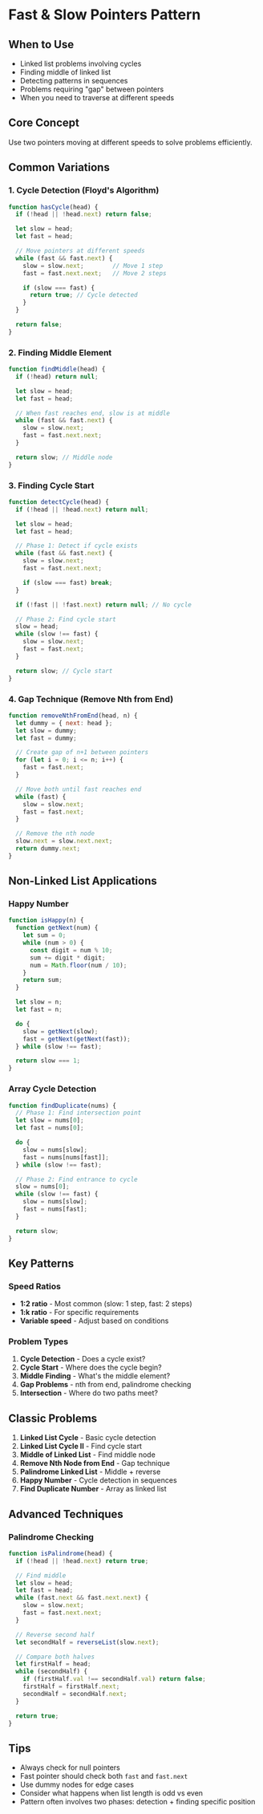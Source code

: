 # Fast & Slow Pointers Pattern

## When to Use
- Linked list problems involving cycles
- Finding middle of linked list
- Detecting patterns in sequences
- Problems requiring "gap" between pointers
- When you need to traverse at different speeds

## Core Concept
Use two pointers moving at different speeds to solve problems efficiently.

## Common Variations

### 1. Cycle Detection (Floyd's Algorithm)
```javascript
function hasCycle(head) {
  if (!head || !head.next) return false;

  let slow = head;
  let fast = head;

  // Move pointers at different speeds
  while (fast && fast.next) {
    slow = slow.next;        // Move 1 step
    fast = fast.next.next;   // Move 2 steps

    if (slow === fast) {
      return true; // Cycle detected
    }
  }

  return false;
}
```

### 2. Finding Middle Element
```javascript
function findMiddle(head) {
  if (!head) return null;

  let slow = head;
  let fast = head;

  // When fast reaches end, slow is at middle
  while (fast && fast.next) {
    slow = slow.next;
    fast = fast.next.next;
  }

  return slow; // Middle node
}
```

### 3. Finding Cycle Start
```javascript
function detectCycle(head) {
  if (!head || !head.next) return null;

  let slow = head;
  let fast = head;

  // Phase 1: Detect if cycle exists
  while (fast && fast.next) {
    slow = slow.next;
    fast = fast.next.next;

    if (slow === fast) break;
  }

  if (!fast || !fast.next) return null; // No cycle

  // Phase 2: Find cycle start
  slow = head;
  while (slow !== fast) {
    slow = slow.next;
    fast = fast.next;
  }

  return slow; // Cycle start
}
```

### 4. Gap Technique (Remove Nth from End)
```javascript
function removeNthFromEnd(head, n) {
  let dummy = { next: head };
  let slow = dummy;
  let fast = dummy;

  // Create gap of n+1 between pointers
  for (let i = 0; i <= n; i++) {
    fast = fast.next;
  }

  // Move both until fast reaches end
  while (fast) {
    slow = slow.next;
    fast = fast.next;
  }

  // Remove the nth node
  slow.next = slow.next.next;
  return dummy.next;
}
```

## Non-Linked List Applications

### Happy Number
```javascript
function isHappy(n) {
  function getNext(num) {
    let sum = 0;
    while (num > 0) {
      const digit = num % 10;
      sum += digit * digit;
      num = Math.floor(num / 10);
    }
    return sum;
  }

  let slow = n;
  let fast = n;

  do {
    slow = getNext(slow);
    fast = getNext(getNext(fast));
  } while (slow !== fast);

  return slow === 1;
}
```

### Array Cycle Detection
```javascript
function findDuplicate(nums) {
  // Phase 1: Find intersection point
  let slow = nums[0];
  let fast = nums[0];

  do {
    slow = nums[slow];
    fast = nums[nums[fast]];
  } while (slow !== fast);

  // Phase 2: Find entrance to cycle
  slow = nums[0];
  while (slow !== fast) {
    slow = nums[slow];
    fast = nums[fast];
  }

  return slow;
}
```

## Key Patterns

### Speed Ratios
- **1:2 ratio** - Most common (slow: 1 step, fast: 2 steps)
- **1:k ratio** - For specific requirements
- **Variable speed** - Adjust based on conditions

### Problem Types
1. **Cycle Detection** - Does a cycle exist?
2. **Cycle Start** - Where does the cycle begin?
3. **Middle Finding** - What's the middle element?
4. **Gap Problems** - nth from end, palindrome checking
5. **Intersection** - Where do two paths meet?

## Classic Problems
1. **Linked List Cycle** - Basic cycle detection
2. **Linked List Cycle II** - Find cycle start
3. **Middle of Linked List** - Find middle node
4. **Remove Nth Node from End** - Gap technique
5. **Palindrome Linked List** - Middle + reverse
6. **Happy Number** - Cycle detection in sequences
7. **Find Duplicate Number** - Array as linked list

## Advanced Techniques

### Palindrome Checking
```javascript
function isPalindrome(head) {
  if (!head || !head.next) return true;

  // Find middle
  let slow = head;
  let fast = head;
  while (fast.next && fast.next.next) {
    slow = slow.next;
    fast = fast.next.next;
  }

  // Reverse second half
  let secondHalf = reverseList(slow.next);

  // Compare both halves
  let firstHalf = head;
  while (secondHalf) {
    if (firstHalf.val !== secondHalf.val) return false;
    firstHalf = firstHalf.next;
    secondHalf = secondHalf.next;
  }

  return true;
}
```

## Tips
- Always check for null pointers
- Fast pointer should check both `fast` and `fast.next`
- Use dummy nodes for edge cases
- Consider what happens when list length is odd vs even
- Pattern often involves two phases: detection + finding specific position